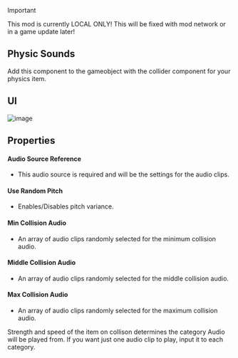 >[!IMPORTANT]
>This mod is currently LOCAL ONLY! This will be fixed with mod network or in a game update later!


## Physic Sounds
Add this component to the gameobject with the collider component for your physics item.

## UI
![image](https://github.com/user-attachments/assets/f0436138-a181-426f-9e9f-6090b7d8df74)



## Properties

#### Audio Source Reference
- This audio source is required and will be the settings for the audio clips.

#### Use Random Pitch
- Enables/Disables pitch variance.
  
#### Min Collision Audio
- An array of audio clips randomly selected for the minimum collision audio.

#### Middle Collision Audio
- An array of audio clips randomly selected for the middle collision audio.

#### Max Collision Audio
- An array of audio clips randomly selected for the maximum collision audio.


Strength and speed of the item on collison determines the category Audio will be played from. If you want just one audio clip to play, input it to each category.
